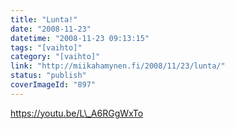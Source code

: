 ```yaml
---
title: "Lunta!"
date: "2008-11-23"
datetime: "2008-11-23 09:13:15"
tags: "[vaihto]"
category: "[vaihto]"
link: "http://miikahamynen.fi/2008/11/23/lunta/"
status: "publish"
coverImageId: "897"
---
```


https://youtu.be/L\_A6RGgWxTo
